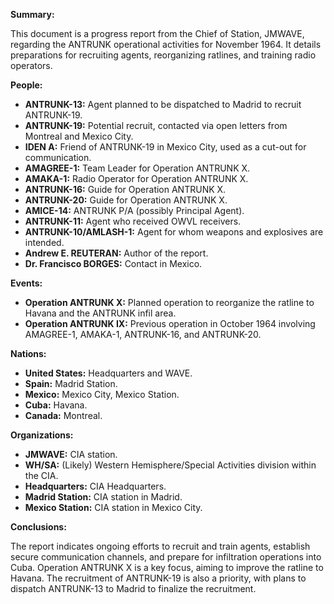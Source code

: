 **Summary:**

This document is a progress report from the Chief of Station, JMWAVE, regarding the ANTRUNK operational activities for November 1964. It details preparations for recruiting agents, reorganizing ratlines, and training radio operators.

**People:**

*   **ANTRUNK-13:** Agent planned to be dispatched to Madrid to recruit ANTRUNK-19.
*   **ANTRUNK-19:** Potential recruit, contacted via open letters from Montreal and Mexico City.
*   **IDEN A:** Friend of ANTRUNK-19 in Mexico City, used as a cut-out for communication.
*   **AMAGREE-1:** Team Leader for Operation ANTRUNK X.
*   **AMAKA-1:** Radio Operator for Operation ANTRUNK X.
*   **ANTRUNK-16:** Guide for Operation ANTRUNK X.
*   **ANTRUNK-20:** Guide for Operation ANTRUNK X.
*   **AMICE-14:** ANTRUNK P/A (possibly Principal Agent).
*   **ANTRUNK-11:** Agent who received OWVL receivers.
*   **ANTRUNK-10/AMLASH-1:** Agent for whom weapons and explosives are intended.
*   **Andrew E. REUTERAN:** Author of the report.
*   **Dr. Francisco BORGES:** Contact in Mexico.

**Events:**

*   **Operation ANTRUNK X:** Planned operation to reorganize the ratline to Havana and the ANTRUNK infil area.
*   **Operation ANTRUNK IX:** Previous operation in October 1964 involving AMAGREE-1, AMAKA-1, ANTRUNK-16, and ANTRUNK-20.

**Nations:**

*   **United States:** Headquarters and WAVE.
*   **Spain:** Madrid Station.
*   **Mexico:** Mexico City, Mexico Station.
*   **Cuba:** Havana.
*   **Canada:** Montreal.

**Organizations:**

*   **JMWAVE:** CIA station.
*   **WH/SA:** (Likely) Western Hemisphere/Special Activities division within the CIA.
*   **Headquarters:** CIA Headquarters.
*   **Madrid Station:** CIA station in Madrid.
*   **Mexico Station:** CIA station in Mexico City.

**Conclusions:**

The report indicates ongoing efforts to recruit and train agents, establish secure communication channels, and prepare for infiltration operations into Cuba. Operation ANTRUNK X is a key focus, aiming to improve the ratline to Havana. The recruitment of ANTRUNK-19 is also a priority, with plans to dispatch ANTRUNK-13 to Madrid to finalize the recruitment.
